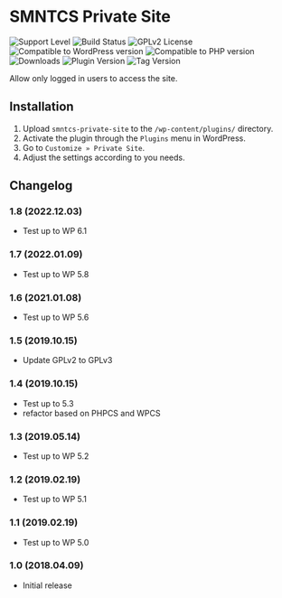 # SMNTCS Private Site

![Support Level](https://img.shields.io/badge/support-active-green.svg)
![Build Status](https://github.com/nielslange/smntcs-private-site/actions/workflows/test.yml/badge.svg)
![GPLv2 License](https://img.shields.io/github/license/nielslange/smntcs-private-site.svg)
![Compatible to WordPress version](https://plugintests.com/plugins/smntcs-private-site/wp-badge.svg)
![Compatible to PHP version](https://plugintests.com/plugins/smntcs-private-site/php-badge.svg)
![Downloads](https://img.shields.io/wordpress/plugin/dt/smntcs-private-site.svg)
![Plugin Version](https://img.shields.io/wordpress/plugin/v/smntcs-private-site.svg)
![Tag Version](https://img.shields.io/github/tag/nielslange/smntcs-private-site.svg)

Allow only logged in users to access the site.

## Installation

1. Upload `smntcs-private-site` to the `/wp-content/plugins/` directory.
2. Activate the plugin through the `Plugins` menu in WordPress.
3. Go to `Customize » Private Site`.
4. Adjust the settings according to you needs.

## Changelog

### 1.8 (2022.12.03)

- Test up to WP 6.1

### 1.7 (2022.01.09)

- Test up to WP 5.8

### 1.6 (2021.01.08)

- Test up to WP 5.6

### 1.5 (2019.10.15)

- Update GPLv2 to GPLv3

### 1.4 (2019.10.15)

- Test up to 5.3
- refactor based on PHPCS and WPCS

### 1.3 (2019.05.14)

- Test up to WP 5.2

### 1.2 (2019.02.19)

- Test up to WP 5.1

### 1.1 (2019.02.19)

- Test up to WP 5.0

### 1.0 (2018.04.09)

- Initial release
